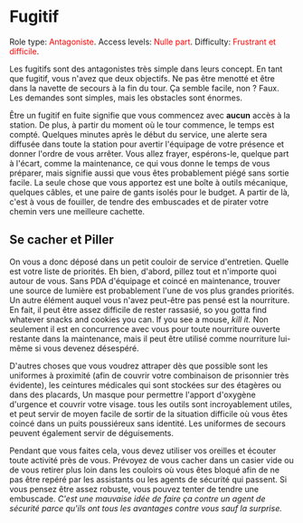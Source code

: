 # Fugitif
Role type:  <font color="Red">Antagoniste</font>. Access levels: <font color="Red">Nulle part</font>. Difficulty: <font color="Red">Frustrant et difficile</font>.

Les fugitifs sont des antagonistes très simple dans leurs concept. En tant que fugitif, vous n'avez que deux objectifs. Ne pas être menotté et être dans la navette de secours à la fin du tour. Ça semble facile, non ? Faux. Les demandes sont simples, mais les obstacles sont énormes.

Être un fugitif en fuite signifie que vous commencez avec **aucun** accès à la station. De plus, à partir du moment où le tour commence, le temps est compté. Quelques minutes après le début du service, une alerte sera diffusée dans toute la station pour avertir l'équipage de votre présence et donner l'ordre de vous arrêter. Vous allez frayer, espérons-le, quelque part à l'écart, comme la maintenance, ce qui vous donne le temps de vous préparer, mais signifie aussi que vous êtes probablement piégé sans sortie facile. La seule chose que vous apportez est une boîte à outils mécanique, quelques câbles, et une paire de gants isolés pour le budget. A partir de là, c'est à vous de fouiller, de tendre des embuscades et de pirater votre chemin vers une meilleure cachette.

## Se cacher et Piller

On vous a donc déposé dans un petit couloir de service d'entretien. Quelle est votre liste de priorités. Eh bien, d'abord, pillez tout et n'importe quoi autour de vous. Sans PDA d'équipage et coincé en maintenance, trouver une source de lumière est probablement l'une de vos plus grandes priorités. Un autre élément auquel vous n'avez peut-être pas pensé est la nourriture. En fait, il peut être assez difficile de rester rassasié, so you gotta find whatever snacks and cookies you can. If you see a mouse, _kill it._ Non seulement il est en concurrence avec vous pour toute nourriture ouverte restante dans la maintenance, mais il peut être utilisé comme nourriture lui-même si vous devenez désespéré.

D'autres choses que vous voudrez attraper dès que possible sont les uniformes à proximité (afin de couvrir votre combinaison de prisonnier très évidente), les ceintures médicales qui sont stockées sur des étagères ou dans des placards, Un masque pour permettre l'apport d'oxygène d'urgence et couvrir votre visage. tous les outils sont incroyablement utiles, et peut servir de moyen facile de sortir de la situation difficile où vous êtes coincé dans un puits poussiéreux sans identité. Les uniformes de secours peuvent également servir de déguisements.

Pendant que vous faites cela, vous devez utiliser vos oreilles et écouter toute activité près de vous. Prévoyez de vous cacher dans un casier vide ou de vous retirer plus loin dans les couloirs où vous êtes bloqué afin de ne pas être repéré par les assistants ou les agents de sécurité qui passent. Si vous pensez être assez robuste, vous pouvez tenter de tendre une embuscade. _C'est une mauvaise idée de faire ça contre un agent de sécurité parce qu'ils ont tous les avantages contre vous sauf la surprise._